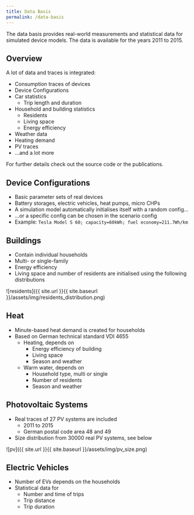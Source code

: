 ```yaml
---
title: Data Basis
permalink: /data-basis
---
```

The data basis provides real-world measurements and statistical data for simulated device models. The data is available for the years 2011 to 2015.

## Overview

A lot of data and traces is integrated:

* Consumption traces of devices
* Device Configurations
* Car statistics
  * Trip length and duration
* Household and building statistics
  * Residents
  * Living space
  * Energy efficiency
* Weather data
* Heating demand
* PV traces
* ...and a lot more

For further details check out the source code or the publications.

## Device Configurations

* Basic parameter sets of real devices
* Battery storages, electric vehicles, heat pumps, micro CHPs
* A simulation model automatically initialises itself with a random config...
* ...or a specific config can be chosen in the scenario config
* Example: `Tesla Model S 60; capacity=60kWh; fuel economy=211.7Wh/km`

## Buildings

* Contain individual households
* Multi- or single-family
* Energy efficiency
* Living space and number of residents are initialised using the following distributions

![residents]({{ site.url }}{{ site.baseurl }}/assets/img/residents_distribution.png)

## Heat

* Minute-based heat demand is created for households
* Based on German technical standard VDI 4655
  * Heating, depends on
    * Energy efficiency of building
    * Living space
    * Season and weather
  * Warm water, depends on
    * Household type, multi or single
    * Number of residents
    * Season and weather

## Photovoltaic Systems

* Real traces of 27 PV systems are included
  * 2011 to 2015
  * German postal code area 48 and 49
* Size distribution from 30000 real PV systems, see below

![pv]({{ site.url }}{{ site.baseurl }}/assets/img/pv_size.png)

## Electric Vehicles

* Number of EVs depends on the households
* Statistical data for
  * Number and time of trips
  * Trip distance
  * Trip duration
